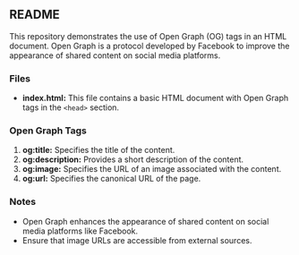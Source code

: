 ## README

This repository demonstrates the use of Open Graph (OG) tags in an HTML document. Open Graph is a protocol developed by Facebook to improve the appearance of shared content on social media platforms.

### Files

- **index.html:** This file contains a basic HTML document with Open Graph tags in the `<head>` section.

### Open Graph Tags

1. **og:title:** Specifies the title of the content.
2. **og:description:** Provides a short description of the content.
3. **og:image:** Specifies the URL of an image associated with the content.
4. **og:url:** Specifies the canonical URL of the page.

### Notes

- Open Graph enhances the appearance of shared content on social media platforms like Facebook.
- Ensure that image URLs are accessible from external sources.
